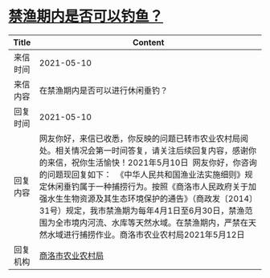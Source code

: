 # <a href="http://www.shangluo.gov.cn/zmhd/ldxxxx.jsp?urltype=leadermail.LeaderMailContentUrl&wbtreeid=1112&leadermailid=7222">禁渔期内是否可以钓鱼？</a>
| Title |                                                                                                                           Content                                                                                                                            |
|:-----:|--------------------------------------------------------------------------------------------------------------------------------------------------------------------------------------------------------------------------------------------------------------|
| 来信时间  | 2021-05-10                                                                                                                                                                                                                                                   |
| 来信内容  | 在禁渔期内是否可以进行休闲垂钓？                                                                                                                                                                                                                                             |
| 回复时间  | 2021-05-10                                                                                                                                                                                                                                                   |
| 回复内容  | 网友你好，来信已收悉，你反映的问题已转市农业农村局阅处。相关情况会第一时间答复，请关注后续回复内容，感谢你的来信，祝你生活愉快！2021年5月10日  网友你好，你咨询的问题现回复如下：  《中华人民共和国渔业法实施细则》规定休闲垂钓属于一种捕捞行为。按照《商洛市人民政府关于加强水生生物资源及其生态环境保护的通告》（商政发〔2014〕31号）规定，我市禁渔期为每年4月1日至6月30日，禁渔范围为全市境内河流、水库等天然水域。在禁渔期内，严禁在天然水域进行捕捞作业。商洛市农业农村局2021年5月12日 |
| 回复机构  | <a href="../../categories/agencies/商洛市农业农村局.md">商洛市农业农村局</a>                                                                                                                                                                                                   |
